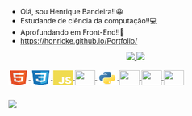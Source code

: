 - Olá, sou Henrique Bandeira!!😀
- Estudande de ciência da computação!!💻
- Aprofundando em Front-End!!💪
- https://honricke.github.io/Portfolio/

<div align="center">
  <a href="https://github.com/honricke">
  <img height="180em" src="https://github-readme-stats.vercel.app/api?username=honricke&show_icons=true&theme=material-palenight"/>
  <img height="180em" src="https://github-readme-stats.vercel.app/api/top-langs/?username=honricke&layout=compact&langs_count=7&theme=material-palenight"/>
</div>
<div style="display: inline_block"><br>
  <img align="center" alt="Rafa-HTML" height="30" width="40" src="https://raw.githubusercontent.com/devicons/devicon/master/icons/html5/html5-original.svg">
  <img align="center" alt="Rafa-CSS" height="30" width="40" src="https://raw.githubusercontent.com/devicons/devicon/master/icons/css3/css3-original.svg">
  <img align="center" alt="Rafa-Js" height="30" width="40" src="https://raw.githubusercontent.com/devicons/devicon/master/icons/javascript/javascript-plain.svg">
  <img align="center" height="30px" width="40px" src="https://cdn.jsdelivr.net/gh/devicons/devicon/icons/typescript/typescript-original.svg" />
  <img align="center" alt="Rafa-Python" height="30" width="40" src="https://raw.githubusercontent.com/devicons/devicon/master/icons/python/python-original.svg">
  <img align="center" height="30px" width="40px" src="https://cdn.jsdelivr.net/gh/devicons/devicon/icons/nodejs/nodejs-original.svg" />
  <img align="center" height="30px" width="40px" src="https://cdn.jsdelivr.net/gh/devicons/devicon/icons/mysql/mysql-plain-wordmark.svg" />
  <img align="center" height="30px" width="40px" src="https://cdn.jsdelivr.net/gh/devicons/devicon/icons/react/react-original.svg" />
</div>

  ##

<div> 
<a href = "mailto:henrique307@gmail.com"><img src="https://img.shields.io/badge/-Gmail-%23333?style=for-the-badge&logo=gmail&logoColor=white" target="_blank"></a>  
